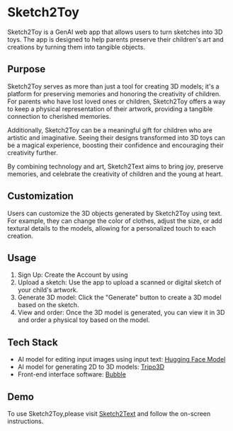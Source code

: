 # Sketch2Toy

Sketch2Toy is a GenAI web app that allows users to turn sketches into 3D toys. The app is designed to help parents preserve their children's art and creations by turning them into tangible objects.

## Purpose

Sketch2Toy serves as more than just a tool for creating 3D models; it's a platform for preserving memories and honoring the creativity of children. For parents who have lost loved ones or children, Sketch2Toy offers a way to keep a physical representation of their artwork, providing a tangible connection to cherished memories.

Additionally, Sketch2Toy can be a meaningful gift for children who are artistic and imaginative. Seeing their designs transformed into 3D toys can be a magical experience, boosting their confidence and encouraging their creativity further.

By combining technology and art, Sketch2Text aims to bring joy, preserve memories, and celebrate the creativity of children and the young at heart.

## Customization

Users can customize the 3D objects generated by Sketch2Toy using text. For example, they can change the color of clothes, adjust the size, or add textural details to the models, allowing for a personalized touch to each creation.

## Usage

1. Sign Up: Create the Account by using
2. Upload a sketch: Use the app to upload a scanned or digital sketch of your child's artwork.
3. Generate 3D model: Click the "Generate" button to create a 3D model based on the sketch.
4. View and order: Once the 3D model is generated, you can view it in 3D and order a physical toy based on the model.

## Tech Stack

- AI model for editing input images using input text: [Hugging Face Model](https://huggingface.co/spaces/tsujuifu/ml-mgie)
- AI model for generating 2D to 3D models: [Tripo3D](https://www.tripo3d.ai/app)
- Front-end interface software: [Bubble](https://sketch2play-47148.bubbleapps.io/version-test?debug_mode=true)

## Demo 

To use Sketch2Toy,please visit [Sketch2Text](https://sketch2play-47148.bubbleapps.io/version-test?debug_mode=true) and follow the on-screen instructions.

<script src=“https://static.elfsight.com/platform/platform.js” data-use-service-core defer></script>
<div class=“elfsight-app-e0799205-c6dc-40f6-887a-841a42f7da11" data-elfsight-app-lazy></div>

